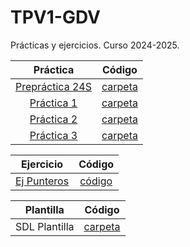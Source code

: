# TPV1-GDV
Prácticas y ejercicios. Curso 2024-2025.

| Práctica | Código |
|:--:|:--:|
[Prepráctica 24S](https://github.com/nievesag/Labo-TPV1-v2/blob/main/ej%20lab%2024s/ejercicioLab2.pdf)|[carpeta](https://github.com/nievesag/Labo-TPV1-v2/tree/main/ej%20lab%2024s/ej2)|
[Práctica 1]()|[carpeta]()|
[Práctica 2]()|[carpeta]()|
[Práctica 3]()|[carpeta]()|

| Ejercicio | Código |
|:--:|:--:|
[Ej Punteros](https://github.com/nievesag/Labo-TPV1-v2/blob/main/hoja1/ejerciciosPunteros.pdf)|[código](https://github.com/nievesag/Labo-TPV1-v2/blob/main/hoja1/hoja1.cpp)|

| Plantilla | Código |
|:--:|:--:|
SDL Plantilla|[carpeta](https://github.com/nievesag/Labo-TPV1-v2/tree/main/plantillaSDL)|
